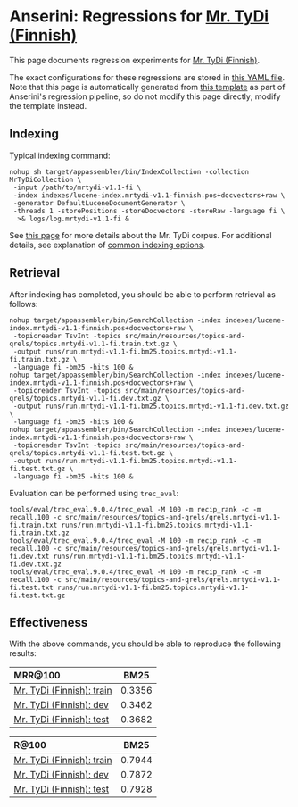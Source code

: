 # Anserini: Regressions for [Mr. TyDi (Finnish)](https://github.com/castorini/mr.tydi)

This page documents regression experiments for [Mr. TyDi (Finnish)](https://github.com/castorini/mr.tydi).

The exact configurations for these regressions are stored in [this YAML file](../src/main/resources/regression/mrtydi-v1.1-fi.yaml).
Note that this page is automatically generated from [this template](../src/main/resources/docgen/templates/mrtydi-v1.1-fi.template) as part of Anserini's regression pipeline, so do not modify this page directly; modify the template instead.

## Indexing

Typical indexing command:

```
nohup sh target/appassembler/bin/IndexCollection -collection MrTyDiCollection \
 -input /path/to/mrtydi-v1.1-fi \
 -index indexes/lucene-index.mrtydi-v1.1-finnish.pos+docvectors+raw \
 -generator DefaultLuceneDocumentGenerator \
 -threads 1 -storePositions -storeDocvectors -storeRaw -language fi \
  >& logs/log.mrtydi-v1.1-fi &
```

See [this page](https://github.com/castorini/mr.tydi) for more details about the Mr. TyDi corpus.
For additional details, see explanation of [common indexing options](common-indexing-options.md).

## Retrieval

After indexing has completed, you should be able to perform retrieval as follows:

```
nohup target/appassembler/bin/SearchCollection -index indexes/lucene-index.mrtydi-v1.1-finnish.pos+docvectors+raw \
 -topicreader TsvInt -topics src/main/resources/topics-and-qrels/topics.mrtydi-v1.1-fi.train.txt.gz \
 -output runs/run.mrtydi-v1.1-fi.bm25.topics.mrtydi-v1.1-fi.train.txt.gz \
 -language fi -bm25 -hits 100 &
nohup target/appassembler/bin/SearchCollection -index indexes/lucene-index.mrtydi-v1.1-finnish.pos+docvectors+raw \
 -topicreader TsvInt -topics src/main/resources/topics-and-qrels/topics.mrtydi-v1.1-fi.dev.txt.gz \
 -output runs/run.mrtydi-v1.1-fi.bm25.topics.mrtydi-v1.1-fi.dev.txt.gz \
 -language fi -bm25 -hits 100 &
nohup target/appassembler/bin/SearchCollection -index indexes/lucene-index.mrtydi-v1.1-finnish.pos+docvectors+raw \
 -topicreader TsvInt -topics src/main/resources/topics-and-qrels/topics.mrtydi-v1.1-fi.test.txt.gz \
 -output runs/run.mrtydi-v1.1-fi.bm25.topics.mrtydi-v1.1-fi.test.txt.gz \
 -language fi -bm25 -hits 100 &
```

Evaluation can be performed using `trec_eval`:

```
tools/eval/trec_eval.9.0.4/trec_eval -M 100 -m recip_rank -c -m recall.100 -c src/main/resources/topics-and-qrels/qrels.mrtydi-v1.1-fi.train.txt runs/run.mrtydi-v1.1-fi.bm25.topics.mrtydi-v1.1-fi.train.txt.gz
tools/eval/trec_eval.9.0.4/trec_eval -M 100 -m recip_rank -c -m recall.100 -c src/main/resources/topics-and-qrels/qrels.mrtydi-v1.1-fi.dev.txt runs/run.mrtydi-v1.1-fi.bm25.topics.mrtydi-v1.1-fi.dev.txt.gz
tools/eval/trec_eval.9.0.4/trec_eval -M 100 -m recip_rank -c -m recall.100 -c src/main/resources/topics-and-qrels/qrels.mrtydi-v1.1-fi.test.txt runs/run.mrtydi-v1.1-fi.bm25.topics.mrtydi-v1.1-fi.test.txt.gz
```

## Effectiveness

With the above commands, you should be able to reproduce the following results:

MRR@100                                 | BM25      |
:---------------------------------------|-----------|
[Mr. TyDi (Finnish): train](https://github.com/castorini/mr.tydi)| 0.3356    |
[Mr. TyDi (Finnish): dev](https://github.com/castorini/mr.tydi)| 0.3462    |
[Mr. TyDi (Finnish): test](https://github.com/castorini/mr.tydi)| 0.3682    |


R@100                                   | BM25      |
:---------------------------------------|-----------|
[Mr. TyDi (Finnish): train](https://github.com/castorini/mr.tydi)| 0.7944    |
[Mr. TyDi (Finnish): dev](https://github.com/castorini/mr.tydi)| 0.7872    |
[Mr. TyDi (Finnish): test](https://github.com/castorini/mr.tydi)| 0.7928    |
